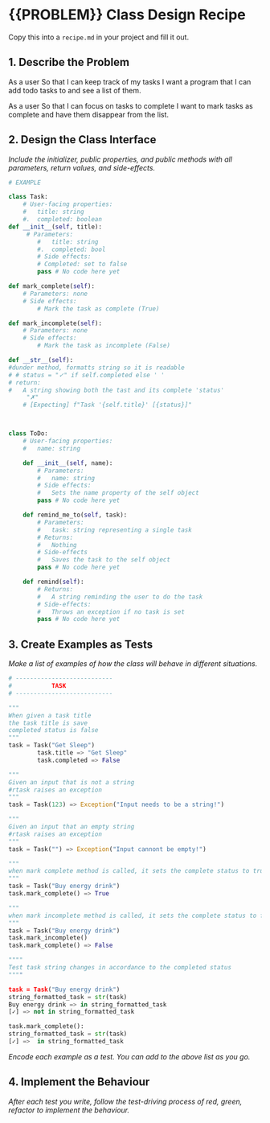 # {{PROBLEM}} Class Design Recipe

Copy this into a `recipe.md` in your project and fill it out.

## 1. Describe the Problem

As a user
So that I can keep track of my tasks
I want a program that I can add todo tasks to and see a list of them.

As a user
So that I can focus on tasks to complete
I want to mark tasks as complete and have them disappear from the list.

## 2. Design the Class Interface

_Include the initializer, public properties, and public methods with all parameters, return values, and side-effects._

```python
# EXAMPLE

class Task:
    # User-facing properties:
    #   title: string
    #.  completed: boolean
def __init__(self, title):
     # Parameters:
        #   title: string
        #.  completed: bool
        # Side effects:
        # Completed: set to false
        pass # No code here yet

def mark_complete(self):
    # Parameters: none
    # Side effects:
        # Mark the task as complete (True)

def mark_incomplete(self):
    # Parameters: none
    # Side effects:
        # Mark the task as incomplete (False)

def __str__(self):
#dunder method, formatts string so it is readable 
# # status = "✓" if self.completed else ' '
# return:
#   A string showing both the tast and its complete 'status'
     "✗"
    # [Expecting] f"Task '{self.title}' [{status}]"



class ToDo:
    # User-facing properties:
    #   name: string

    def __init__(self, name):
        # Parameters:
        #   name: string
        # Side effects:
        #   Sets the name property of the self object
        pass # No code here yet

    def remind_me_to(self, task):
        # Parameters:
        #   task: string representing a single task
        # Returns:
        #   Nothing
        # Side-effects
        #   Saves the task to the self object
        pass # No code here yet

    def remind(self):
        # Returns:
        #   A string reminding the user to do the task
        # Side-effects:
        #   Throws an exception if no task is set
        pass # No code here yet
```

## 3. Create Examples as Tests

_Make a list of examples of how the class will behave in different situations._

``` python
# ---------------------------
#           TASK
# ---------------------------

"""
When given a task title
the task title is save
completed status is false
"""
task = Task("Get Sleep")
        task.title => "Get Sleep"
        task.completed => False

"""
Given an input that is not a string
#rtask raises an exception
"""
task = Task(123) => Exception("Input needs to be a string!")

"""
Given an input that an empty string
#rtask raises an exception
"""
task = Task("") => Exception("Input cannont be empty!")

"""
when mark complete method is called, it sets the complete status to true 
"""
task = Task("Buy energy drink")
task.mark_complete() => True

"""
when mark incomplete method is called, it sets the complete status to false
"""
task = Task("Buy energy drink")
task.mark_incomplete()
task.mark_complete() => False

""""
Test task string changes in accordance to the completed status
""""

task = Task("Buy energy drink")
string_formatted_task = str(task)
Buy energy drink => in string_formatted_task
[✓] => not in string_formatted_task

task.mark_complete():
string_formatted_task = str(task)
[✓] =>  in string_formatted_task

```



_Encode each example as a test. You can add to the above list as you go._

## 4. Implement the Behaviour

_After each test you write, follow the test-driving process of red, green, refactor to implement the behaviour._
